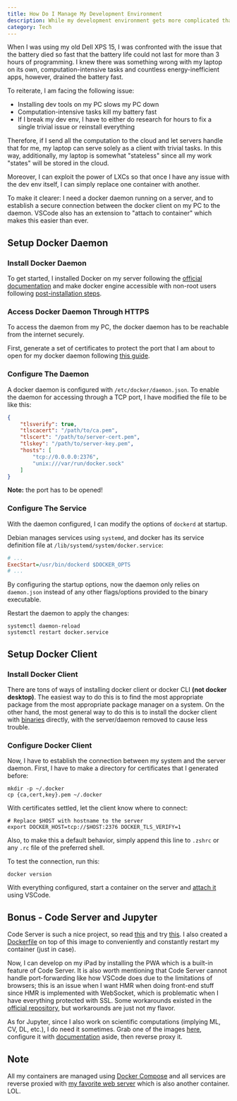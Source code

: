 ```yaml
---
title: How Do I Manage My Development Environment
description: While my development environment gets more complicated than ever before, what is a smart way of managing this?
category: Tech
---
```


When I was using my old Dell XPS 15, I was confronted with the issue that the battery died so fast that the battery life could not last for more than 3 hours of programming. I knew there was something wrong with my laptop on its own, computation-intensive tasks and countless energy-inefficient apps, however, drained the battery fast.

To reiterate, I am facing the following issue:

- Installing dev tools on my PC slows my PC down
- Computation-intensive tasks kill my battery fast
- If I break my dev env, I have to either do research for hours to fix a single trivial issue or reinstall everything

Therefore, if I send all the computation to the cloud and let servers handle that for me, my laptop can serve solely as a client with trivial tasks. In this way, additionally, my laptop is somewhat "stateless" since all my work "states" will be stored in the cloud.

Moreover, I can exploit the power of LXCs so that once I have any issue with the dev env itself, I can simply replace one container with another.

To make it clearer: I need a docker daemon running on a server, and to establish a secure connection between the docker client on my PC to the daemon. VSCode also has an extension to "attach to container" which makes this easier than ever.

## Setup Docker Daemon

### Install Docker Daemon

To get started, I installed Docker on my server following the [official documentation](https://docs.docker.com/engine/install/debian/) and make docker engine accessible with non-root users following [post-installation steps](https://docs.docker.com/engine/install/linux-postinstall/).

### Access Docker Daemon Through HTTPS

To access the daemon from my PC, the docker daemon has to be reachable from the internet securely.

First, generate a set of certificates to protect the port that I am about to open for my docker daemon following [this guide](https://docs.docker.com/engine/security/protect-access/#use-tls-https-to-protect-the-docker-daemon-socket).

### Configure The Daemon

A docker daemon is configured with `/etc/docker/daemon.json`. To enable the daemon for accessing through a TCP port, I have modified the file to be like this:

```json
{
    "tlsverify": true,
    "tlscacert": "/path/to/ca.pem",
    "tlscert": "/path/to/server-cert.pem",
    "tlskey": "/path/to/server-key.pem",
    "hosts": [
        "tcp://0.0.0.0:2376",
        "unix:///var/run/docker.sock"
    ]
}
```

**Note:** the port has to be opened!

### Configure The Service

With the daemon configured, I can modify the options of `dockerd` at startup.

Debian manages services using `systemd`, and docker has its service definition file at `/lib/systemd/system/docker.service`:

```ini
# ...
ExecStart=/usr/bin/dockerd $DOCKER_OPTS
# ...
```

By configuring the startup options, now the daemon only relies on `daemon.json` instead of any other flags/options provided to the binary executable.

Restart the daemon to apply the changes:

```shell
systemctl daemon-reload
systemctl restart docker.service
```

## Setup Docker Client

### Install Docker Client

There are tons of ways of installing docker client or docker CLI **(not docker desktop)**. The easiest way to do this is to find the most appropriate package from the most appropriate package manager on a system. On the other hand, the most general way to do this is to install the docker client with [binaries](https://docs.docker.com/engine/install/binaries/) directly, with the server/daemon removed to cause less trouble.

### Configure Docker Client

Now, I have to establish the connection between my system and the server daemon. First, I have to make a directory for certificates that I generated before:

```shell
mkdir -p ~/.docker
cp {ca,cert,key}.pem ~/.docker
```

With certificates settled, let the client know where to connect:

```shell
# Replace $HOST with hostname to the server
export DOCKER_HOST=tcp://$HOST:2376 DOCKER_TLS_VERIFY=1
```

Also, to make this a default behavior, simply append this line to `.zshrc` or any `.rc` file of the preferred shell.

To test the connection, run this:

```shell
docker version
```

With everything configured, start a container on the server and [attach it](https://code.visualstudio.com/docs/devcontainers/attach-container) using VSCode.

## Bonus - Code Server and Jupyter

Code Server is such a nice project, so read [this](https://coder.com/docs/code-server/latest) and try [this](https://hub.docker.com/r/codercom/code-server). I also created a [Dockerfile](https://github.com/Kiyo5hi/Dockerfiles/blob/main/code-server/Dockerfile) on top of this image to conveniently and constantly restart my container (just in case).

Now, I can develop on my iPad by installing the PWA which is a built-in feature of Code Server. It is also worth mentioning that Code Server cannot handle port-forwarding like how VSCode does due to the limitations of browsers; this is an issue when I want HMR when doing front-end stuff since HMR is implemented with WebSocket, which is problematic when I have everything protected with SSL. Some workarounds existed in the [official repository](https://github.com/coder/code-server), but workarounds are just not my flavor.

As for Jupyter, since I also work on scientific computations (implying ML, CV, DL, etc.), I do need it sometimes. Grab one of the images [here](https://hub.docker.com/u/jupyter), configure it with [documentation](https://jupyter-docker-stacks.readthedocs.io/en/latest/index.html) aside, then reverse proxy it.

## Note

All my containers are managed using [Docker Compose](https://docs.docker.com/compose/) and all services are reverse proxied with [my favorite web server](https://caddyserver.com/) which is also another container. LOL.
